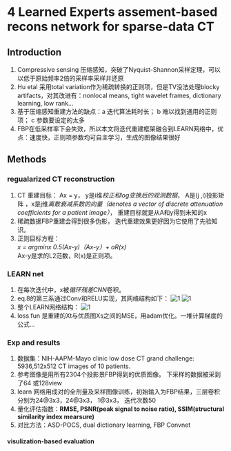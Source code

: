 # 4 Learned Experts assement-based recons network for sparse-data CT
## Introduction
1. Compressive sensing 压缩感知，突破了Nyquist-Shannon采样定理，可以以低于原始频率2倍的采样率采样并还原
2. Hu etal  采用total variation作为稀疏转换的正则项，但是TV没法处理blocky artifacts，对其改进有：nonlocal means, tight wavelet frames, dictionary learning, low rank...
3. 基于压缩感知重建方法的缺点：a 迭代算法耗时长； b 难以找到通用的正则项； c 参数要设定的太多
4. FBP在低采样率下会失效，所以本文将迭代重建框架融合到LEARN网络中，优点：速度快，正则项参数均可自主学习，生成的图像结果很好
## Methods
### regualarized CT reconstruction
1. CT 重建目标： Ax = y， y是i维*校正和log变换后的观测数据*， A是(j ,i)投影矩阵 ，x是j维*离散衰减系数的向量（denotes a vector of discrete attenuation coefficients for a patient image）*， 重建目标就是从A和y得到未知的x
2. 稀疏数据FBP重建会得到很多伪影， 迭代重建效果更好因为它使用了先验知识。
3. 正则目标方程：  
   *x = argminx 0.5(Ax-y)（Ax-y）+ aR(x)*  
   Ax-y是求的L2范数，R(x)是正则项。
### LEARN net
1. 在每次迭代中，x被*循环残差CNN*卷积。
2. eq.8的第三系通过Conv和RELU实现，其网络结构如下：
   ![1](https://github.com/lionzhu6336/Blogs/raw/master/DLpapers/4-eq8.PNG)
   ![1](https://github.com/lionzhu6336/Blogs/raw/master/DLpapers/4-fig1.PNG)
3. 整个LEARN网络结构：
   ![1](https://github.com/lionzhu6336/Blogs/raw/master/DLpapers/4-fig2.PNG)
4. loss fun 是重建的Xt与优质图Xs之间的MSE，用adam优化。一堆计算梯度的公式...
### Exp and results
1. 数据集：NIH-AAPM-Mayo clinic low dose CT grand challenge: 5936,512x512 CT images of 10 patients.
2. 参考图像是用所有2304个投影景FBP得到的优质图像。 下采样的数据被采到了64 或128view
3. learn 网络用成对的全剂量及采样图像训练，初始输入为FBP结果，三层卷积分别为24@3x3，24@3x3， 1@3x3， 迭代次数50
4. 量化评估指数：**RMSE, PSNR(peak signal to noise ratio), SSIM(structural similarity index mearsure)**
5. 对比方法：ASD-POCS, dual dictionary learning, FBP Convnet
#### visulization-based evaluation